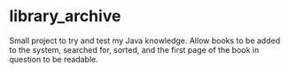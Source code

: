 # library_archive
Small project to try and test my Java knowledge. Allow books to be added to the system, searched for, sorted, and the first page of the book in question to be readable.
